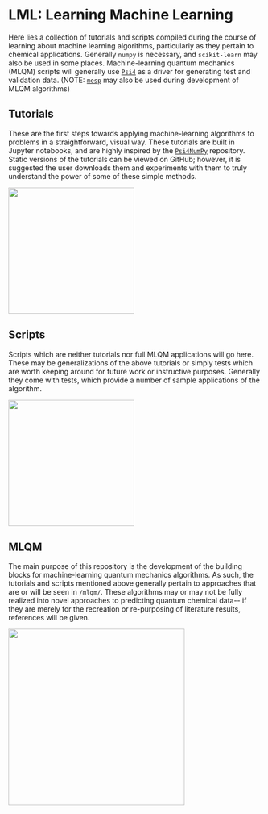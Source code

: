 # LML: Learning Machine Learning

Here lies a collection of tutorials and scripts compiled during the course of learning about machine learning algorithms, particularly as they pertain to chemical applications. Generally `numpy` is necessary, and `scikit-learn` may also be used in some places. Machine-learning quantum mechanics (MLQM) scripts will generally use [`Psi4`](https://github.com/psi4/psi4) as a driver for generating test and validation data. (NOTE: [`mesp`](https://github.com/bgpeyton/mesp) may also be used during development of MLQM algorithms)

## Tutorials

These are the first steps towards applying machine-learning algorithms to problems in a straightforward, visual way. These tutorials are built in Jupyter notebooks, and are highly inspired by the [`Psi4NumPy`](https://github.com/psi4/psi4numpy) repository. Static versions of the tutorials can be viewed on GitHub; however, it is suggested the user downloads them and experiments with them to truly understand the power of some of these simple methods.

<img src="https://github.com/bgpeyton/lml/blob/master/images/MLR_jup.png" height=250>

## Scripts

Scripts which are neither tutorials nor full MLQM applications will go here. These may be generalizations of the above tutorials or simply tests which are worth keeping around for future work or instructive purposes. Generally they come with tests, which provide a number of sample applications of the algorithm.

<img src="https://github.com/bgpeyton/lml/blob/master/images/kmeans.png" height=250>

## MLQM

The main purpose of this repository is the development of the building blocks for machine-learning quantum mechanics algorithms. As such, the tutorials and scripts mentioned above generally pertain to approaches that are or will be seen in `/mlqm/`. These algorithms may or may not be fully realized into novel approaches to predicting quantum chemical data-- if they are merely for the recreation or re-purposing of literature results, references will be given. 

<img src="https://github.com/bgpeyton/lml/blob/master/images/krr.png" height=350>
